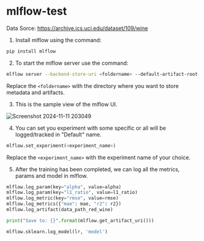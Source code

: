 # mlflow-test

Data Sorce: https://archive.ics.uci.edu/dataset/109/wine

1. Install mlflow using the command:
```bash
pip install mlflow
```
2. To start the mlflow server use the command:

```bash
mlflow server --backend-store-uri <foldername> --default-artifact-root <foldername> --host 127.0.0.1 --port <port_number>
```

Replace the `<foldername>` with the directory where you want to store metadata and artifacts.

3. This is the sample view of the mlflow UI.

![Screenshot 2024-11-11 203049](https://github.com/user-attachments/assets/c9540562-9fa3-4de1-839b-c6e56f989e81)

4. You can set you experiment with some specific or all will be logged/tracked in "Default" name.

```py
mlflow.set_experiment(<experiment_name>)
```

Replace the `<experiment_name>` with the experiment name of your choice.

5. After the training has been completed, we can log all the metrics, params and model in mlflow.

```py
mlflow.log_param(key="alpha", value=alpha)
mlflow.log_param(key="l1_ratio", value=l1_ratio)
mlflow.log_metric(key="rmse", value=rmse)
mlflow.log_metrics({"mae": mae, "r2": r2})
mlflow.log_artifact(data_path_red_wine)

print("Save to: {}".format(mlflow.get_artifact_uri()))

mlflow.sklearn.log_model(lr, 'model')
```
